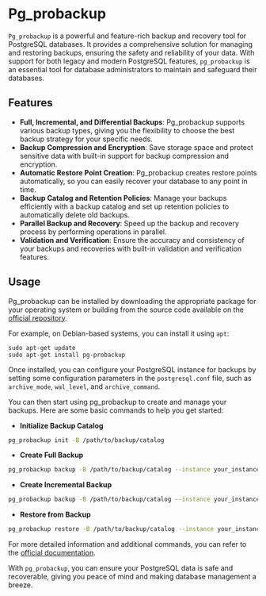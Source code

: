 # Pg_probackup

`Pg_probackup` is a powerful and feature-rich backup and recovery tool for PostgreSQL databases. It provides a comprehensive solution for managing and restoring backups, ensuring the safety and reliability of your data. With support for both legacy and modern PostgreSQL features, `pg_probackup` is an essential tool for database administrators to maintain and safeguard their databases.

## Features

- **Full, Incremental, and Differential Backups**: Pg_probackup supports various backup types, giving you the flexibility to choose the best backup strategy for your specific needs.
- **Backup Compression and Encryption**: Save storage space and protect sensitive data with built-in support for backup compression and encryption.
- **Automatic Restore Point Creation**: Pg_probackup creates restore points automatically, so you can easily recover your database to any point in time.
- **Backup Catalog and Retention Policies**: Manage your backups efficiently with a backup catalog and set up retention policies to automatically delete old backups.
- **Parallel Backup and Recovery**: Speed up the backup and recovery process by performing operations in parallel.
- **Validation and Verification**: Ensure the accuracy and consistency of your backups and recoveries with built-in validation and verification features.

## Usage

Pg_probackup can be installed by downloading the appropriate package for your operating system or building from the source code available on the [official repository](https://github.com/postgrespro/pg_probackup).

For example, on Debian-based systems, you can install it using `apt`:
```
sudo apt-get update
sudo apt-get install pg-probackup
```

Once installed, you can configure your PostgreSQL instance for backups by setting some configuration parameters in the `postgresql.conf` file, such as `archive_mode`, `wal_level`, and `archive_command`.

You can then start using pg_probackup to create and manage your backups. Here are some basic commands to help you get started:

- **Initialize Backup Catalog**

```bash
pg_probackup init -B /path/to/backup/catalog
```

- **Create Full Backup**

```bash
pg_probackup backup -B /path/to/backup/catalog --instance your_instance_name -b FULL --remote-proto=ssh --remote-host=your_remote_host --remote-port=your_remote_port --remote-path=/path/to/database --remote-user=your_remote_user -U your_pg_user -d your_dbname
```

- **Create Incremental Backup**

```bash
pg_probackup backup -B /path/to/backup/catalog --instance your_instance_name -b PTRACK --remote-proto=ssh --remote-host=your_remote_host --remote-port=your_remote_port --remote-path=/path/to/database --remote-user=your_remote_user -U your_pg_user -d your_dbname
```

- **Restore from Backup**

```bash
pg_probackup restore -B /path/to/backup/catalog --instance your_instance_name -D /path/to/restore/directory
```

For more detailed information and additional commands, you can refer to the [official documentation](https://pg-probackup.readthedocs.io/en/latest/index.html).

With `pg_probackup`, you can ensure your PostgreSQL data is safe and recoverable, giving you peace of mind and making database management a breeze.